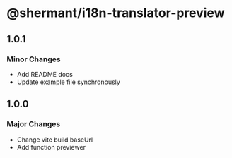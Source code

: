 # @shermant/i18n-translator-preview

## 1.0.1

### Minor Changes

- Add README docs
- Update example file synchronously

## 1.0.0

### Major Changes

- Change vite build baseUrl
- Add function previewer
